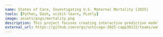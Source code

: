 ```yaml
---
name: States of Care, Investigating U.S. Maternal Mortality [2025]
tools: [Python, Dash, scikit-learn, PLotly]
image: assets/pngs/mortality.png
description: This project focuses creating interactive predictive model and U.S. map visualization to help user explore the maternal mortality rates and factors on the Census Region and state level 
external_url: https://github.com/orgs/uchicago-2025-capp30122/teams/women-in-stem
---
```



